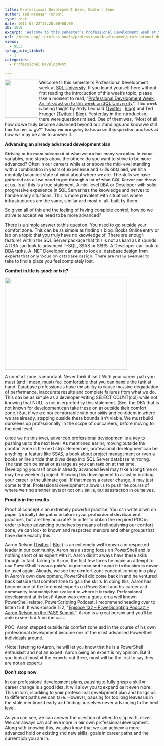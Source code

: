 ```yaml
---
title: Professional Development Week, Comfort Zone
author: Ted Krueger (onpnt)
type: post
date: 2011-02-22T12:28:00+00:00
ID: 1050
excerpt: 'Welcome to this semester’s Professional Development week at SQL University. If you found yourself here without first reading the introduction of this week’s topic, please take a moment to read, "Professional Development Week, An introduction to this week on SQL University". This week is being taught by Andy Leonard (Twitter | Blog) and Ted Krueger (Twitter | Blog).  Yesterday in the introduction, there were questions raised.  One of them was, “Most of all how do we truly become advanced beyond our standings and know we still has further to go?”  Today we are going to focus on this question and look at how we may be able to answer it.'
url: /index.php/itprofessionals/professionaldevelopment/professional-development-week-comfort-zone/
views:
  - 9553
rp4wp_auto_linked:
  - 1
categories:
  - Professional Development

---
```

<div class="image_block">
  <a href="http://sqlchicken.com/sql-university/"><img alt="" src="/wp-content/uploads/blogs/All/-6.png?mtime=1298241460" width="108" height="123" align="left" /></a>
</div>

Welcome to this semester’s Professional Development week at [SQL University][1]. If you found yourself here without first reading the introduction of this week’s topic, please take a moment to read, &#8220;[Professional Development Week, An introduction to this week on SQL University][2]&#8220;. This week is being taught by Andy Leonard ([Twitter][3] | [Blog][4]) and Ted Krueger ([Twitter][5] | [Blog][6]). Yesterday in the introduction, there were questions raised. One of them was, “Most of all how do we truly become advanced beyond our standings and know we still has further to go?” Today we are going to focus on this question and look at how we may be able to answer it.

**Advancing an already advanced development plan**

Striving to be more advanced at what we do has many variables. In those variables, one stands above the others: do you want to strive to be more advanced? Often in our careers while at or above the mid-level standing with a combination in years of experience and skills obtained, we hit a mentally balanced state of mind about where we are. The skills we have gathered are all we need to get through a lot of what SQL Server can throw at us. In all this is a true statement. A mid-level DBA or Developer with solid progressive experience in SQL Server has the knowledge and nerves to handle many situations. This is more prevalent with situations where infrastructures are the same, similar and most of all, built by them.
  
So given all of this and the feeling of having complete control; how do we strive to accept we need to be more advanced?

There is a simple answer to this question. You need to go outside your comfort zone. This can be as simple as finding a blog, Books Online entry or lab on a topic that you truly have no knowledge of. There are enough features within the SQL Server package that this is not as hard as it sounds. A DBA can look to advanced T-SQL, SSAS or SSRS. A Developer can look to DBA tasks. A .NET Developer can start to look at database design from experts that only focus on database design. There are many avenues to take to find a place you feel completely lost.

**Comfort in life is good: or is it?**

<div class="image_block">
  <a href="/wp-content/uploads/blogs/All/-9.png?mtime=1298384895"><img alt="" src="/wp-content/uploads/blogs/All/-9.png?mtime=1298384895" width="400" height="300" /></a>
</div>

A comfort zone is important. Never think it isn’t. With your career path you must (and I mean, must) feel comfortable that you can handle the task at hand. Database professionals have the ability to cause massive degradation of performance, inaccurate results and complete failures from what we do. This can be as simple as a developer writing SELECT COUNT(col) while not knowing that NULL is not interpreted by this statement. (See, the DBA that is not known for development can take these on as outside their comfort zone.) But, if we are not comfortable with our skills and confident in where we are already, stepping outside these bounds isn’t viable. We must build ourselves up professionally, in the scope of our careers, before moving to the next level.

Once we hit this level, advanced professional development is a key to pushing us to the next level. As mentioned earlier, moving outside the comfort zone is the next step. Remember, professional development can be anything: a feature like SSAS, a book about project management or even a books online article that dives deep into SQL Server database mirroring. The task can be small or as large as you can take on at that time. Developing yourself once in already advanced level may take a long time or may be a weekend project. Allowing this development to assist in building your career is the ultimate goal. If that means a career change, it may just come to that. Professional development allows us to push the course of where we find another level of not only skills, but satisfaction in ourselves.

**Proof is in the results**

Proof of concept is an extremely powerful practice. You can write down on paper (virtually) the paths to take in your professional development practices, but are they accurate? In order to obtain the required POC in order to keep advancing ourselves by means of relinquishing our comfort zone, we can look to known and respected mentors and other groups that have done exactly this.

Aaron Nelson ([Twitter][7] | [Blog][8]) is an extremely well known and respected leader in our community. Aaron has a strong focus on PowerShell and is nothing short of an expert with it. Aaron didn’t always have these skills though. In fact, talking to Aaron, the first few times he made an attempt to use PowerShell it was a painful experience and he put it to the side to never be used again. Already, we see the comfort zone concept coming into play. In Aaron’s own development, PowerShell did come back in and he ventured back outside that comfort zone to gain the skills. In doing this, Aaron has become one of the foremost experts on PowerShell and his career and community leadership has evolved to where it is today. Professional development at its best! Aaron was even a guest on a well known PowerShell related, PowerScripting Podcast. I recommend heading over to listen to it. It was episode 132, &#8220;[Episode 132 &#8211; PowerScripting Podcast &#8211; Aaron Nelson on the PASS Summit][9]&#8220;. Aaron is a great person and you’ll be able to see that from the cast.

POC: Aaron stepped outside his comfort zone and in the course of his own professional development become one of the most advanced PowerShell individuals around.

(Note: listening to Aaron, he will let you know that he is a PowerShell enthusiast and not an expert. Aaron being an expert is my opinion. But if you look at most of the experts out there, most will be the first to say they are not an expert.)

**Don’t stop now**

In our professional development plans, pausing to fully grasp a skill or career change is a good idea. It will allow you to expand on it even more. This in turn, is adding to your professional development plan and brings us to different paths we can take. However, pausing for too long leaves us in the state mentioned early and finding ourselves never advancing to the next level.

As you can see, we can answer the question of when to stop with, never. We can always can achieve more in our own professional development. Along with knowing this, we also know that we can achieve a more advanced hold on existing and new skills, goals in career paths and the current job you are in.

 [1]: http://sqlchicken.com/sql-university/
 [2]: /index.php/ITProfessionals/ProfessionalDevelopment/professional-week-sql-university
 [3]: http://twitter.com/andyleonard
 [4]: http://sqlblog.com/blogs/andy_leonard/
 [5]: http://twitter.com/onpnt
 [6]: /index.php/All/?disp=authdir&author=68
 [7]: http://twitter.com/sqlvariant
 [8]: http://sqlvariant.com/wordpress/
 [9]: http://powerscripting.wordpress.com/2010/11/29/episode-132-aaron-nelson-on-the-pass-summit/